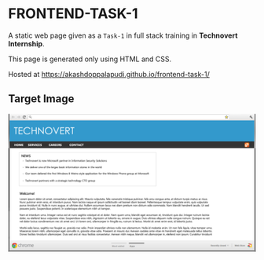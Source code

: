 # FRONTEND-TASK-1

A static web page given as a `Task-1` in full stack training in **Technovert Internship**.

This page is generated only using HTML and CSS.

Hosted at <a href="https://akashdoppalapudi.github.io/frontend-task-1/" target="_blank">https://akashdoppalapudi.github.io/frontend-task-1/</a>

## Target Image

![Target Image](images/target.png?raw=true 'Target Image')

